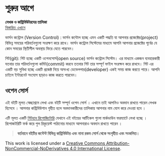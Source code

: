 # শুরুর আগে

**লেখক ও কন্ট্রিবিউটরদের তালিকা**  
[বিস্তারিত এখানে](https://github.com/howtocode-dev/git.howtocode.dev/graphs/contributors?type=a)

ভার্সন কন্ট্রোল \(Version Control\) : ভার্সন কন্টোল হচ্ছে এমন একটি পদ্ধতি যা আপনার প্রজেক্টের\(project\) বিভিন্ন সময়ের পরিবর্তনগুলো সংরক্ষণ করে রাখে। ভার্সন কন্ট্রোল সিস্টেমের মাধ্যমে আপনি আপনার প্রজেক্টের পূর্বের যে কোন সময়ের স্থিতীশীল অবস্থায় ফিরে যেতে পারবেন।

গিট\(git\): গিট হচ্ছে একটি ওপেনসোর্স\(open source\) ভার্সন কন্ট্রোল সিস্টেম। এর মাধ্যমে একজন ব্যবহারকারী যতবার তার পরিবর্তনগুলো কমিট\(commit\) করবে ততবার গিট তার সম্পূর্ণ ফাইল সংরক্ষন করে রাখবে। গিট এর একটি বড় সুবিধা হচ্ছে একটি প্রজেক্ট নিয়ে অসংখ্য ডেভেলপার\(developer\) একই সময় কাজ করতে পারে। আপনি চাইলে ইন্টারনেট সংযোগ ছাড়াও কাজ করতে পারবেন।

## ওপেন সোর্স

এই বইটি মূলত স্বেচ্ছাশ্রমে লেখা এবং বইটি সম্পূর্ন ওপেন সোর্স । এখানে তাই আপনিও অবদান রাখতে পারেন লেখক হিসেবে । আপনার কন্ট্রিবিউশান গৃহীত হলে অবদানকারীদের তালিকায় আপনার নাম যোগ করে দেওয়া হবে ।

এটি মূলত একটি [গিটহাব রিপোজিটোরি](https://github.com/howtocode-dev/git.howtocode.dev) যেখানে এই বইয়ের আর্টিকেল গুলো মার্কডাউন ফরম্যাটে লেখা হচ্ছে । রিপোজটরিটি ফর্ক করে পুল রিকুয়েস্ট পাঠানোর মাধ্যমে আপনারাও অবদান রাখতে পারেন ।

> **বর্তমানে বইটির কন্টেন্ট বিভিন্ন কন্ট্রিবিউটর এবং নানা রকম সোর্স থেকে সংগৃহীত এবং সংকলিত।**

  
This work is licensed under a [Creative Commons Attribution-NonCommercial-NoDerivatives 4.0 International License](http://creativecommons.org/licenses/by-nc-nd/4.0/).

